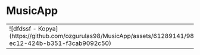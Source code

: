 # MusicApp
<table>
  <tr>
    <td>![dfdssf - Kopya](https://github.com/ozgurulas98/MusicApp/assets/61289141/98c4dd9d-ec12-424b-b351-f3cab9092c50)</td>
    <td>![dfdssf - Kopya](https://github.com/ozgurulas98/MusicApp/assets/61289141/0fa74dfd-1b4a-49d2-a601-4198f6779c89)</td>
  </tr>
</table>
